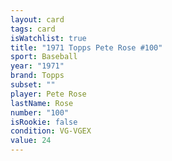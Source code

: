 ```yaml
---
layout: card
tags: card
isWatchlist: true
title: "1971 Topps Pete Rose #100"
sport: Baseball
year: "1971"
brand: Topps
subset: ""
player: Pete Rose
lastName: Rose
number: "100"
isRookie: false
condition: VG-VGEX
value: 24
---
```

